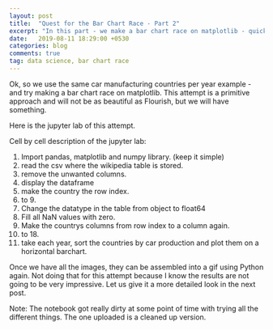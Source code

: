 ```yaml
---
layout: post
title:  "Quest for the Bar Chart Race - Part 2"
excerpt: "In this part - we make a bar chart race on matplotlib - quickly"
date:   2019-08-11 18:29:00 +0530
categories: blog
comments: true
tag: data science, bar chart race
---
```


Ok, so we use the same car manufacturing countries per year example - and try making a bar chart race on matplotlib.
This attempt is a primitive approach and will not be as beautiful as Flourish, but we will have something.

Here is the jupyter lab of this attempt.

Cell by cell description of the jupyter lab:

1.	Import pandas, matplotlib and numpy library. (keep it simple)
2.	read the csv where the wikipedia table is stored.
3.	remove the unwanted columns.
4.	display the dataframe
5.	make the country the row index.
6.  to 9.
9.	 Change the datatype in the table from object to float64
11.	Fill all NaN values with zero.
12.	Make the countrys columns from row index to a column again.
13. to 18.
18.	take each year, sort the countries by car production and plot them on a horizontal barchart.

Once we have all the images, they can be assembled into a gif using Python again. Not doing that for this attempt because I know the results are not going to be very impressive. Let us give it a more detailed look in the next post.

Note: The notebook got really dirty at some point of time with trying all the different things. The one uploaded is a cleaned up version.
